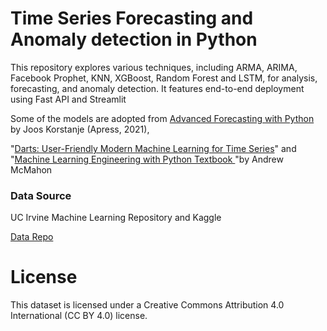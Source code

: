 # Time Series Forecasting and Anomaly detection in Python 


This repository explores various techniques, including ARMA, ARIMA, Facebook Prophet, KNN, XGBoost, Random Forest and LSTM, for analysis, forecasting, and anomaly detection. It  features end-to-end deployment using Fast API and Streamlit



 Some of the models are adopted from  [ Advanced Forecasting with Python ](https://link.springer.com/book/10.1007/978-1-4842-7150-6) by Joos Korstanje (Apress, 2021), 
 
 "[Darts: User-Friendly Modern Machine Learning for Time Series](https://unit8co.github.io/darts/)" and "[Machine Learning Engineering with Python Textbook ](https://github.com/PacktPublishing/Machine-Learning-Engineering-with-Python)"by Andrew McMahon
 



### Data Source
UC Irvine Machine Learning Repository and Kaggle 

[Data Repo](https://archive.ics.uci.edu) 


# License
This dataset is licensed under a Creative Commons Attribution 4.0 International (CC BY 4.0) license.
